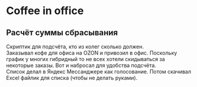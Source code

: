 # Coffee in office

## Расчёт суммы сбрасывания
Скриптик для подсчёта, кто из колег сколько должен.  
Заказывал кофе для офиса на OZON и привозил в офис. Поскольку график у многих гибридный то не всех хотели скидываться за некоторые заказы. Вот и набросал для удобства подсчёта.  
Список делал в Яндекс Мессанджере как голосование. Потом скачивал Excel файлик для списка (чтобы не делать руками).